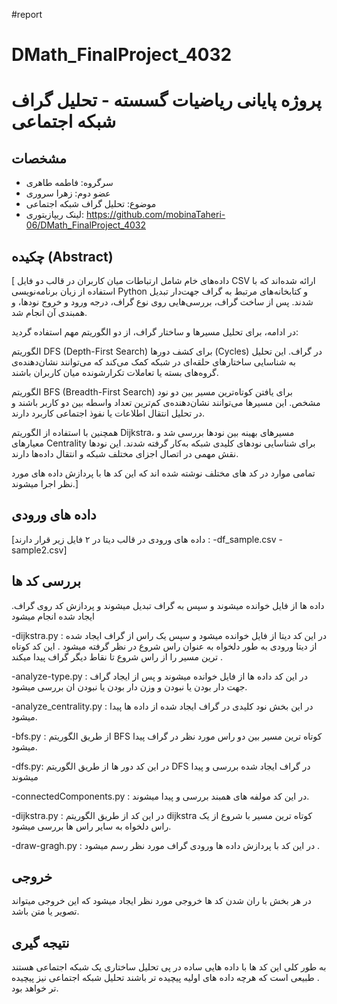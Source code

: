 #report
# DMath_FinalProject_4032

# پروژه پایانی ریاضیات گسسته - تحلیل گراف شبکه اجتماعی

## مشخصات
- سرگروه: فاطمه طاهری 
- عضو دوم: زهرا سروری
- موضوع: تحلیل گراف شبکه اجتماعی 
- لینک ریپازیتوری: https://github.com/mobinaTaheri-06/DMath_FinalProject_4032

## چکیده (Abstract)
[ داده‌های خام شامل ارتباطات میان کاربران در قالب دو فایل CSV ارائه شده‌اند که با استفاده از زبان برنامه‌نویسی Python و کتابخانه‌های مرتبط به گراف جهت‌دار تبدیل شدند. پس از ساخت گراف، بررسی‌هایی روی نوع گراف، درجه ورود و خروج نودها، و همبندی آن انجام شد.

در ادامه، برای تحلیل مسیرها و ساختار گراف، از دو الگوریتم مهم استفاده گردید:

الگوریتم DFS (Depth-First Search) برای کشف دورها (Cycles) در گراف. این تحلیل به شناسایی ساختارهای حلقه‌ای در شبکه کمک می‌کند که می‌توانند نشان‌دهنده‌ی گروه‌های بسته یا تعاملات تکرارشونده میان کاربران باشند.

الگوریتم BFS (Breadth-First Search) برای یافتن کوتاه‌ترین مسیر بین دو نود مشخص. این مسیرها می‌توانند نشان‌دهنده‌ی کم‌ترین تعداد واسطه بین دو کاربر باشند و در تحلیل انتقال اطلاعات یا نفوذ اجتماعی کاربرد دارند.

همچنین با استفاده از الگوریتم Dijkstra، مسیرهای بهینه بین نودها بررسی شد و معیارهای Centrality برای شناسایی نودهای کلیدی شبکه به‌کار گرفته شدند. این نودها نقش مهمی در اتصال اجزای مختلف شبکه و انتقال داده‌ها دارند.

تمامی موارد در کد های مختلف نوشته شده اند که این کد ها با پردازش داده های مورد نظر اجرا میشوند.]


##  داده های ورودی 
[داده های ورودی در قالب دیتا در ۲ فایل زیر قرار دارند :
-df_sample.csv
-sample2.csv]


## بررسی کد ها

.داده ها از فایل خوانده میشوند و سپس به گراف تبدیل میشوند و پردازش کد روی گراف ایجاد شده انجام میشود

-dijkstra.py : در این کد دیتا از فایل خوانده میشود و سپس یک راس از گراف ایجاد شده از دیتا ورودی به طور دلخواه به عنوان راس شروع در نظر گرفته میشود . این کد کوتاه ترین مسیر را از راس شروع تا نقاط دیگر گراف پیدا میکند .

-analyze-type.py : در این کد داده ها از فایل خوانده میشوند و پس از ایجاد گراف  جهت دار بودن یا نبودن و وزن دار بودن یا نبودن ان  بررسی میشود.

-analyze_centrality.py : در این بخش نود کلیدی در گراف ایجاد شده از داده ها پیدا میشود.

-bfs.py : از طریق الگوریتم BFS  کوتاه ترین مسیر بین دو راس مورد نظر در گراف پیدا میشود.

-dfs.py: در این کد دور ها از طریق الگوریتم DFS در گراف ایجاد شده بررسی و پیدا میشوند 

-connectedComponents.py : در این کد مولفه های همبند بررسی و پیدا میشوند.

-dijkstra.py : در این کد از طریق الگوریتم dijkstra کوتاه ترین مسیر با شروع از یک راس دلخواه به سایر راس ها بررسی میشود.

-draw-gragh.py : در این کد با پردازش داده ها ورودی گراف مورد نظر رسم میشود .

 ## خروجی
  در هر بخش با ران شدن کد ها خروجی مورد نظر ایجاد میشود که این خروجی میتواند تصویر یا متن باشد.

  ##  نتیجه گیری 
به طور کلی این کد ها با داده هایی ساده در پی تحلیل ساختاری یک شبکه اجتماعی هستند . طبیعی است که هرچه داده های اولیه پیچیده تر باشند تحلیل شبکه اجتماعی نیز پیچیده تر خواهد بود.